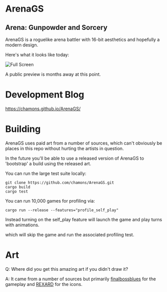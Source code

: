 # ArenaGS
## Arena: Gunpowder and Sorcery

ArenaGS is a roguelike arena battler with 16-bit aesthetics and hopefully a modern design.

Here's what it looks like today:

![Full Screen](https://chamons.github.io/ArenaGS/images/hello-world-1.jpg)

A public preview is months away at this point.

# Development Blog
https://chamons.github.io/ArenaGS/

# Building
ArenaGS uses paid art from a number of sources, which can't obviously be places in this repo without hurting the artists in question.

In the future you'll be able to use a released version of ArenaGS to 'bootstrap' a build using the released art.

You can run the large test suite locally:

```
git clone https://github.com/chamons/ArenaGS.git
cargo build
cargo test
```

You can run 10,000 games for profiling via:

```
cargo run --release --features="profile_self_play"
```

Instead turning on the self_play feature will launch the game and play turns with animations.

which will skip the game and run the associated profiling test.

# Art

Q: Where did you get this amazing art if you didn't draw it?

A: It came from a number of sources but primarily [finalbossblues](https://finalbossblues.itch.io/) for the gameplay and [REXARD](https://assetstore.unity.com/publishers/13229) for the icons.